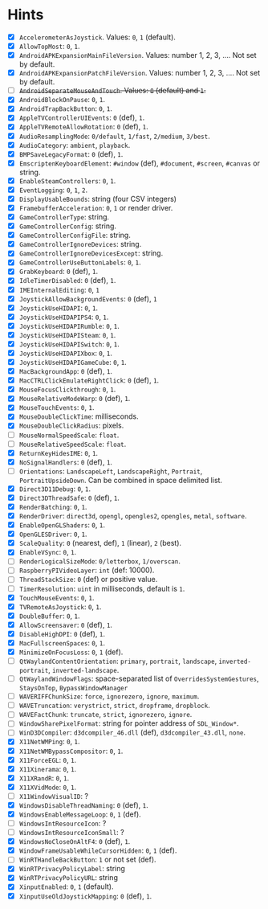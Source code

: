 
# Hints

* [X] `AccelerometerAsJoystick`. Values: `0`, `1` (default).
* [X] `AllowTopMost`: `0`, `1`.
* [X] `AndroidAPKExpansionMainFileVersion`. Values: number 1, 2, 3, .... Not set by default.
* [X] `AndroidAPKExpansionPatchFileVersion`. Values: number 1, 2, 3, .... Not set by default.
* [ ] ~~`AndroidSeparateMouseAndTouch`. Values: `0` (default) and `1`.~~
* [X] `AndroidBlockOnPause`: `0`, `1`.
* [X] `AndroidTrapBackButton`: `0`, `1`.
* [X] `AppleTVControllerUIEvents`: `0` (def), `1`.
* [X] `AppleTVRemoteAllowRotation`: `0` (def), `1`.
* [X] `AudioResamplingMode`: `0/default`, `1/fast`, `2/medium`, `3/best`.
* [X] `AudioCategory`: `ambient`, `playback`.
* [X] `BMPSaveLegacyFormat`: `0` (def), `1`.
* [X] `EmscriptenKeyboardElement`: `#window` (def), `#document`, `#screen`, `#canvas` or string.
* [X] `EnableSteamControllers`: `0`, `1`.
* [X] `EventLogging`: `0`, `1`, `2`.
* [X] `DisplayUsableBounds`: string (four CSV integers)
* [X] `FramebufferAcceleration`: `0`, `1` or render driver.
* [X] `GameControllerType`: string.
* [X] `GameControllerConfig`: string.
* [X] `GameControllerConfigFile`: string.
* [X] `GameControllerIgnoreDevices`: string.
* [X] `GameControllerIgnoreDevicesExcept`: string.
* [X] `GameControllerUseButtonLabels`: `0`, `1`.
* [X] `GrabKeyboard`: `0` (def), `1`.
* [X] `IdleTimerDisabled`: `0` (def), `1`.
* [X] `IMEInternalEditing`: `0`, `1`
* [X] `JoystickAllowBackgroundEvents`: `0` (def), `1`
* [X] `JoystickUseHIDAPI`: `0`, `1`.
* [X] `JoystickUseHIDAPIPS4`: `0`, `1`.
* [X] `JoystickUseHIDAPIRumble`: `0`, `1`.
* [X] `JoystickUseHIDAPISteam`: `0`, `1`.
* [X] `JoystickUseHIDAPISwitch`: `0`, `1`.
* [X] `JoystickUseHIDAPIXbox`: `0`, `1`.
* [X] `JoystickUseHIDAPIGameCube`: `0`, `1`.
* [X] `MacBackgroundApp`: `0` (def), `1`.
* [X] `MacCTRLClickEmulateRightClick`: `0` (def), `1`.
* [X] `MouseFocusClickthrough`: `0`, `1`.
* [X] `MouseRelativeModeWarp`: `0` (def), `1`.
* [X] `MouseTouchEvents`: `0`, `1`.
* [X] `MouseDoubleClickTime`: milliseconds.
* [X] `MouseDoubleClickRadius`: pixels.
* [ ] `MouseNormalSpeedScale`: `float`.
* [ ] `MouseRelativeSpeedScale`: `float`.
* [X] `ReturnKeyHidesIME`: `0`, `1`.
* [X] `NoSignalHandlers`: `0` (def), `1`.
* [ ] `Orientations`: `LandscapeLeft`, `LandscapeRight`, `Portrait`, `PortraitUpsideDown`. Can be combined in space delimited list.
* [X] `Direct3D11Debug`: `0`, `1`.
* [X] `Direct3DThreadSafe`: `0` (def), `1`.
* [X] `RenderBatching`: `0`, `1`.
* [X] `RenderDriver`: `direct3d`, `opengl`, `opengles2`, `opengles`, `metal`, `software`.
* [X] `EnableOpenGLShaders`: `0`, `1`.
* [X] `OpenGLESDriver`: `0`, `1`.
* [X] `ScaleQuality`: `0` (nearest, def), `1` (linear), `2` (best).
* [X] `EnableVSync`: `0`, `1`.
* [ ] `RenderLogicalSizeMode`: `0/letterbox`, `1/overscan`.
* [ ] `RaspberryPIVideoLayer`: `int` (def: 10000).
* [ ] `ThreadStackSize`: `0` (def) or positive value.
* [ ] `TimerResolution`: `uint` in milliseconds, default is `1`.
* [X] `TouchMouseEvents`: `0`, `1`.
* [X] `TVRemoteAsJoystick`: `0`, `1`.
* [X] `DoubleBuffer`: `0`, `1`.
* [X] `AllowScreensaver`: `0` (def), `1`.
* [X] `DisableHighDPI`: `0` (def), `1`.
* [X] `MacFullscreenSpaces`: `0`, `1`.
* [X] `MinimizeOnFocusLoss`: `0`, `1` (def).
* [ ] `QtWaylandContentOrientation`: `primary`, `portrait`, `landscape`, `inverted-portrait`, `inverted-landscape`.
* [ ] `QtWaylandWindowFlags`: space-separated list of `OverridesSystemGestures`, `StaysOnTop`, `BypassWindowManager`
* [ ] `WAVERIFFChunkSize`: `force`, `ignorezero`, `ignore`, `maximum`.  
* [ ] `WAVETruncation`: `verystrict`, `strict`, `dropframe`, `dropblock`.
* [ ] `WAVEFactChunk`: `truncate`, `strict`, `ignorezero`, `ignore`.
* [ ] `WindowSharePixelFormat`: string for pointer address of `SDL_Window*`.
* [ ] `WinD3DCompiler`: `d3dcompiler_46.dll` (def), `d3dcompiler_43.dll`, `none`.
* [X] `X11NetWMPing`: `0`, `1`.
* [X] `X11NetWMBypassCompositor`: `0`, `1`.
* [X] `X11ForceEGL`: `0`, `1`.
* [X] `X11Xinerama`: `0`, `1`.
* [X] `X11XRandR`: `0`, `1`.
* [X] `X11XVidMode`: `0`, `1`.
* [ ] `X11WindowVisualID`: ?
* [X] `WindowsDisableThreadNaming`: `0` (def), `1`.
* [X] `WindowsEnableMessageLoop`: `0`, `1` (def).
* [ ] `WindowsIntResourceIcon`: ?
* [ ] `WindowsIntResourceIconSmall`: ?
* [X] `WindowsNoCloseOnAltF4`: `0` (def), `1`.
* [X] `WindowFrameUsableWhileCursorHidden`: `0`, `1` (def).
* [ ] `WinRTHandleBackButton`: `1` or not set (def).
* [X] `WinRTPrivacyPolicyLabel`: string
* [X] `WinRTPrivacyPolicyURL`: string
* [X] `XinputEnabled`: `0`, `1` (default).
* [X] `XinputUseOldJoystickMapping`: `0` (def), `1`.
